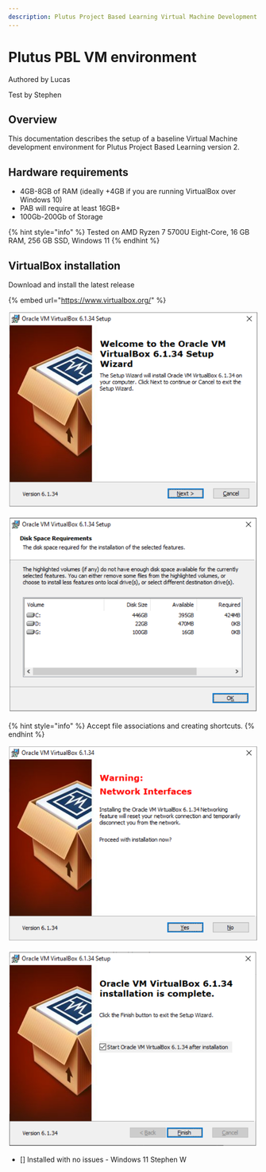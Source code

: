 ```yaml
---
description: Plutus Project Based Learning Virtual Machine Development environment
---
```


# Plutus PBL VM environment

Authored by Lucas

Test by Stephen

## Overview

This documentation describes the setup of a baseline Virtual Machine development environment for Plutus Project Based Learning version 2.

## Hardware requirements <a href="#docs-internal-guid-3b498049-7fff-bc94-b3e2-df824b7be1c7" id="docs-internal-guid-3b498049-7fff-bc94-b3e2-df824b7be1c7"></a>

* 4GB-8GB of RAM (ideally +4GB if you are running VirtualBox over Windows 10)
* PAB will require at least 16GB+
* 100Gb-200Gb of Storage

{% hint style="info" %}
Tested on AMD Ryzen 7 5700U Eight-Core, 16 GB RAM, 256 GB SSD, Windows 11
{% endhint %}

## VirtualBox installation

Download and install the latest release

{% embed url="https://www.virtualbox.org/" %}

![](<../.gitbook/assets/Screenshot 2022-07-12 140204.png>)

![](<../.gitbook/assets/Screenshot 2022-07-12 140331.png>)

{% hint style="info" %}
Accept file associations and creating shortcuts.
{% endhint %}

![](<../.gitbook/assets/Screenshot 2022-07-12 140820.png>)

![](<../.gitbook/assets/Screenshot 2022-07-12 142051.png>)

- [] Installed with no issues - Windows 11 Stephen W
